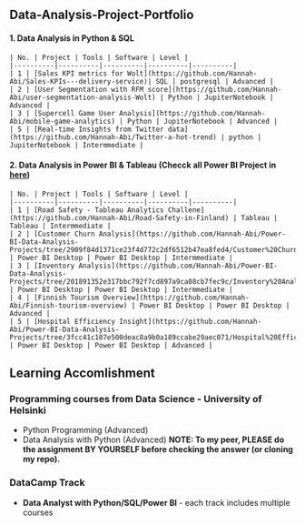 ## Data-Analysis-Project-Portfolio
  #### 1.  Data Analysis in Python & SQL
  
    | No. | Project | Tools | Software | Level |
    |----------|----------|----------|----------|----------|
    | 1 | [Sales KPI metrics for Wolt](https://github.com/Hannah-Abi/Sales-KPIs---delivery-service)| SQL | postgresql | Advanced |
    | 2 | [User Segmentation with RFM score](https://github.com/Hannah-Abi/user-segmentation-analysis-Wolt) | Python | JupiterNotebook | Advanced |
    | 3 | [Supercell Game User Analysis](https://github.com/Hannah-Abi/mobile-game-analytics) | Python | JupiterNotebook | Advanced |
    | 5 | [Real-time Insights from Twitter data](https://github.com/Hannah-Abi/Twitter-a-hot-trend) | python | JupiterNotebook | Intermmediate |

  #### 2.  Data Analysis in Power BI & Tableau (Checck all Power BI Project in [here](https://github.com/Hannah-Abi/Power-BI-Data-Analysis-Projects.git))

    | No. | Project | Tools | Software | Level |
    |----------|----------|----------|----------|----------|
    | 1 | [Road Safety - Tableau Analytics Challene](https://github.com/Hannah-Abi/Road-Safety-in-Finland) | Tableau | Tableau | Intermmediate |
    | 2 | [Customer Churn Analysis](https://github.com/Hannah-Abi/Power-BI-Data-Analysis-Projects/tree/2909f84d1371ce23f4d772c2df6512b47ea8fed4/Customer%20Churn%20Analysis) | Power BI Desktop | Power BI Desktop | Intermmediate |
    | 3 | [Inventory Analysis](https://github.com/Hannah-Abi/Power-BI-Data-Analysis-Projects/tree/201891352e317bbc792f7cd897a9ca08cb7fec9c/Inventory%20Analysis) | Power BI Desktop | Power BI Desktop | Intermmediate |
    | 4 | [Finnish Tourism Overview](https://github.com/Hannah-Abi/Finnish-tourism-overview) | Power BI Desktop | Power BI Desktop | Advanced |
    | 5 | [Hospital Efficiency Insight](https://github.com/Hannah-Abi/Power-BI-Data-Analysis-Projects/tree/3fcc41c107e500deac8a9b0a189ccabe29aec071/Hospital%20Efficiency%20Insight) | Power BI Desktop | Power BI Desktop | Advanced |

## Learning Accomlishment 
### Programming courses from Data Science - University of Helsinki
- Python Programming (Advanced)
- Data Analysis with Python (Advanced)
**NOTE: To my peer, PLEASE do the assignment BY YOURSELF before checking the answer (or cloning my repo).**
### DataCamp Track 
- **Data Analyst with Python/SQL/Power BI** - each track includes multiple courses 



